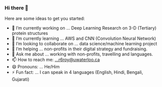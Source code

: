 ### Hi there 👋

Here are some ideas to get you started:

- 🔭 I’m currently working on ... Deep Learning Research on 3-D (Tertiary) protein structures
- 🌱 I’m currently learning ... AWS and CNN (Convolution Neural Network)
- 👯 I’m looking to collaborate on ... data science/machine learning project
- 🤔 I’m helping ... non-profits in their digital strategy and fundraising.
- 💬 Ask me about ... working with non-profits, travelling and languages. 
- 📫 How to reach me: ...r6roy@uwaterloo.ca
- 😄 Pronouns: ... He/Him
- ⚡ Fun fact: ... I can speak in 4 languages (English, Hindi, Bengali, Gujarati)
